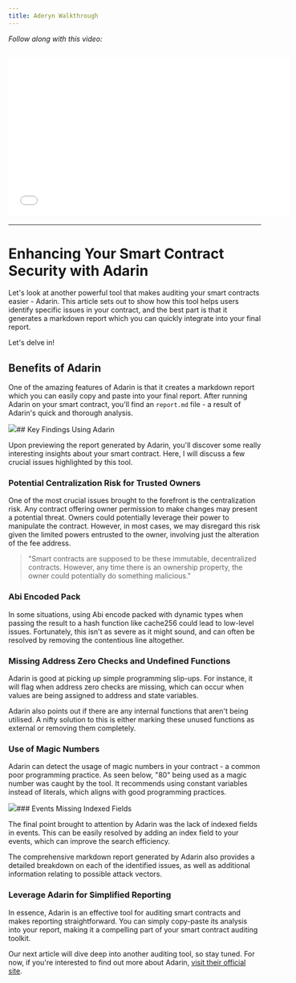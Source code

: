 ```yaml
---
title: Aderyn Walkthrough
---
```


_Follow along with this video:_

## <iframe width="560" height="315" src="VIDEO_LINK" title="vimeo" frameborder="0" allow="accelerometer; autoplay; clipboard-write; encrypted-media; gyroscope; picture-in-picture; web-share" allowfullscreen></iframe>

---

# Enhancing Your Smart Contract Security with Adarin

Let's look at another powerful tool that makes auditing your smart contracts easier - Adarin. This article sets out to show how this tool helps users identify specific issues in your contract, and the best part is that it generates a markdown report which you can quickly integrate into your final report.

Let's delve in!

## Benefits of Adarin

One of the amazing features of Adarin is that it creates a markdown report which you can easily copy and paste into your final report. After running Adarin on your smart contract, you'll find an `report.md` file - a result of Adarin's quick and thorough analysis.

![](https://cdn.videotap.com/uMvxzTVuSfeiTlRIxGAA-27.68.png)## Key Findings Using Adarin

Upon previewing the report generated by Adarin, you'll discover some really interesting insights about your smart contract. Here, I will discuss a few crucial issues highlighted by this tool.

### Potential Centralization Risk for Trusted Owners

One of the most crucial issues brought to the forefront is the centralization risk. Any contract offering owner permission to make changes may present a potential threat. Owners could potentially leverage their power to manipulate the contract. However, in most cases, we may disregard this risk given the limited powers entrusted to the owner, involving just the alteration of the fee address.

> "Smart contracts are supposed to be these immutable, decentralized contracts. However, any time there is an ownership property, the owner could potentially do something malicious."

### Abi Encoded Pack

In some situations, using Abi encode packed with dynamic types when passing the result to a hash function like cache256 could lead to low-level issues. Fortunately, this isn't as severe as it might sound, and can often be resolved by removing the contentious line altogether.

### Missing Address Zero Checks and Undefined Functions

Adarin is good at picking up simple programming slip-ups. For instance, it will flag when address zero checks are missing, which can occur when values are being assigned to address and state variables.

Adarin also points out if there are any internal functions that aren't being utilised. A nifty solution to this is either marking these unused functions as external or removing them completely.

### Use of Magic Numbers

Adarin can detect the usage of magic numbers in your contract - a common poor programming practice. As seen below, "80" being used as a magic number was caught by the tool. It recommends using constant variables instead of literals, which aligns with good programming practices.

![](https://cdn.videotap.com/2bVrCC34nMU5Ved8C7bz-110.71.png)### Events Missing Indexed Fields

The final point brought to attention by Adarin was the lack of indexed fields in events. This can be easily resolved by adding an index field to your events, which can improve the search efficiency.

The comprehensive markdown report generated by Adarin also provides a detailed breakdown on each of the identified issues, as well as additional information relating to possible attack vectors.

### Leverage Adarin for Simplified Reporting

In essence, Adarin is an effective tool for auditing smart contracts and makes reporting straightforward. You can simply copy-paste its analysis into your report, making it a compelling part of your smart contract auditing toolkit.

Our next article will dive deep into another auditing tool, so stay tuned. For now, if you're interested to find out more about Adarin, [visit their official site](https://adaringit.io).
